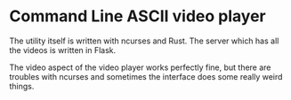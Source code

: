# Command Line ASCII video player

The utility itself is written with ncurses and Rust. The server which has all the videos is written in Flask.

The video aspect of the video player works perfectly fine, but there are troubles with ncurses and sometimes the interface does some really weird things.
